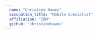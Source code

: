 ```yaml
---
  name: "Christine Hawes"
  occupation_title: "Mobile Specialist"
  affiliation: "IBM"
  github: "christinehawes"
---
```


